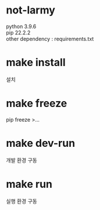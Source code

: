 # not-larmy

python 3.9.6  
pip 22.2.2  
other dependency : requirements.txt  
# make install
설치
# make freeze
pip freeze >...
# make dev-run
개발 환경 구동
# make run 
실행 환경 구동